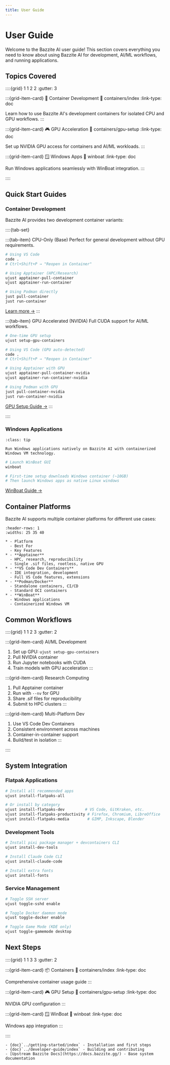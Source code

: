 ```yaml
---
title: User Guide
---
```


# User Guide

Welcome to the Bazzite AI user guide! This section covers everything you need to know about using Bazzite AI for development, AI/ML workflows, and running applications.

## Topics Covered

::::{grid} 1 1 2 2
:gutter: 3

:::{grid-item-card} 🐳 Container Development
:link: containers/index
:link-type: doc

Learn how to use Bazzite AI's development containers for isolated CPU and GPU workflows.
:::

:::{grid-item-card} 🎮 GPU Acceleration
:link: containers/gpu-setup
:link-type: doc

Set up NVIDIA GPU access for containers and AI/ML workloads.
:::

:::{grid-item-card} 🪟 Windows Apps
:link: winboat
:link-type: doc

Run Windows applications seamlessly with WinBoat integration.
:::

::::

## Quick Start Guides

### Container Development

Bazzite AI provides two development container variants:

::::{tab-set}

:::{tab-item} CPU-Only (Base)
Perfect for general development without GPU requirements.

```bash
# Using VS Code
code .
# Ctrl+Shift+P → "Reopen in Container"

# Using Apptainer (HPC/Research)
ujust apptainer-pull-container
ujust apptainer-run-container

# Using Podman directly
just pull-container
just run-container
```

[Learn more →](containers/usage.md)
:::

:::{tab-item} GPU Accelerated (NVIDIA)
Full CUDA support for AI/ML workflows.

```bash
# One-time GPU setup
ujust setup-gpu-containers

# Using VS Code (GPU auto-detected)
code .
# Ctrl+Shift+P → "Reopen in Container"

# Using Apptainer with GPU
ujust apptainer-pull-container-nvidia
ujust apptainer-run-container-nvidia

# Using Podman with GPU
just pull-container-nvidia
just run-container-nvidia
```

[GPU Setup Guide →](containers/gpu-setup.md)
:::

::::

### Windows Applications

```{admonition} WinBoat Integration
:class: tip

Run Windows applications natively on Bazzite AI with containerized Windows VM technology.
```

```bash
# Launch WinBoat GUI
winboat

# First-time setup downloads Windows container (~10GB)
# Then launch Windows apps as native Linux windows
```

[WinBoat Guide →](winboat.md)

## Container Platforms

Bazzite AI supports multiple container platforms for different use cases:

```{list-table}
:header-rows: 1
:widths: 25 35 40

* - Platform
  - Best For
  - Key Features
* - **Apptainer**
  - HPC, research, reproducibility
  - Single .sif files, rootless, native GPU
* - **VS Code Dev Containers**
  - IDE integration, development
  - Full VS Code features, extensions
* - **Podman/Docker**
  - Standalone containers, CI/CD
  - Standard OCI containers
* - **WinBoat**
  - Windows applications
  - Containerized Windows VM
```

## Common Workflows

::::{grid} 1 1 2 3
:gutter: 2

:::{grid-item-card} AI/ML Development
1. Set up GPU: `ujust setup-gpu-containers`
2. Pull NVIDIA container
3. Run Jupyter notebooks with CUDA
4. Train models with GPU acceleration
:::

:::{grid-item-card} Research Computing
1. Pull Apptainer container
2. Run with `--nv` for GPU
3. Share .sif files for reproducibility
4. Submit to HPC clusters
:::

:::{grid-item-card} Multi-Platform Dev
1. Use VS Code Dev Containers
2. Consistent environment across machines
3. Container-in-container support
4. Build/test in isolation
:::

::::

## System Integration

### Flatpak Applications

```bash
# Install all recommended apps
ujust install-flatpaks-all

# Or install by category
ujust install-flatpaks-dev         # VS Code, GitKraken, etc.
ujust install-flatpaks-productivity # Firefox, Chromium, LibreOffice
ujust install-flatpaks-media        # GIMP, Inkscape, Blender
```

### Development Tools

```bash
# Install pixi package manager + devcontainers CLI
ujust install-dev-tools

# Install Claude Code CLI
ujust install-claude-code

# Install extra fonts
ujust install-fonts
```

### Service Management

```bash
# Toggle SSH server
ujust toggle-sshd enable

# Toggle Docker daemon mode
ujust toggle-docker enable

# Toggle Game Mode (KDE only)
ujust toggle-gamemode desktop
```

## Next Steps

::::{grid} 1 1 3 3
:gutter: 2

:::{grid-item-card} 📦 Containers
:link: containers/index
:link-type: doc

Comprehensive container usage guide
:::

:::{grid-item-card} 🎮 GPU Setup
:link: containers/gpu-setup
:link-type: doc

NVIDIA GPU configuration
:::

:::{grid-item-card} 🪟 WinBoat
:link: winboat
:link-type: doc

Windows app integration
:::

::::

```{seealso}
- {doc}`../getting-started/index` - Installation and first steps
- {doc}`../developer-guide/index` - Building and contributing
- [Upstream Bazzite Docs](https://docs.bazzite.gg/) - Base system documentation
```
